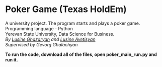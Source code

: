# Poker Game (Texas HoldEm)
A university project. The program starts and plays a poker game. <br />
Programming language - Python <br />
Yerevan State University, Data Science for Business. <br />
*By <a href="https://github.com/Lusine5">Lusine Ghazaryan</a> and <a href="https://github.com/lousine">Lusine Avetisyan</a>* <br />
*Supervised by Gevorg Ghalachyan*

<b>To run the code, download all of the files, open poker_main_run.py and run it.<b /> 
